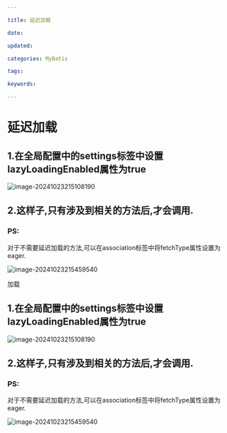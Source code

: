 ```yaml
---

title: 延迟加载

date: 

updated: 

categories: MyBatis

tags: 

keywords: 

---
```

# 延迟加载

## 1.在全局配置中的settings标签中设置lazyLoadingEnabled属性为true

![image-20241023215108190](./../../TyporaImage/MyBatis/image-20241023215108190.png)

## 2.这样子,只有涉及到相关的方法后,才会调用.





### PS:

对于不需要延迟加载的方法,可以在association标签中将fetchType属性设置为eager.

![image-20241023215459540](./../../TyporaImage/MyBatis/image-20241023215459540.png)

加载

## 1.在全局配置中的settings标签中设置lazyLoadingEnabled属性为true

![image-20241023215108190](./../../TyporaImage/MyBatis/image-20241023215108190.png)

## 2.这样子,只有涉及到相关的方法后,才会调用.





### PS:

对于不需要延迟加载的方法,可以在association标签中将fetchType属性设置为eager.

![image-20241023215459540](./../../TyporaImage/MyBatis/image-20241023215459540.png)